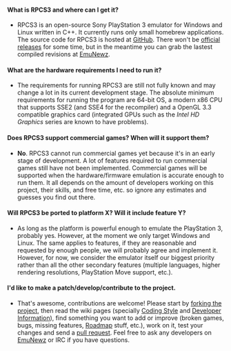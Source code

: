 #### What is RPCS3 and where can I get it?
* RPCS3 is an open-source Sony PlayStation 3 emulator for Windows and Linux written in C++. It currently runs only small homebrew applications. The source code for RPCS3 is hosted at [GitHub](https://github.com/DHrpcs3/rpcs3/). There won't be [official releases](https://github.com/DHrpcs3/rpcs3/releases) for some time, but in the meantime you can grab the lastest compiled revisions at [EmuNewz](http://www.emunewz.net/forum/forumdisplay.php?fid=199).

#### What are the hardware requirements I need to run it?
* The requirements for running RPCS3 are still not fully known and may change a lot in its current development stage. The absolute minimum requirements for running the program are 64-bit OS, a modern x86 CPU that supports SSE2 (and SSE4 for the recompiler) and a OpenGL 3.3 compatible graphics card (integrated GPUs such as the *Intel HD Graphics* series are known to have problems).

#### Does RPCS3 support commercial games? When will it support them?
* **No**. RPCS3 cannot run commercial games yet because it's in an early stage of development. A lot of features required to run commercial games still have not been implemented. Commercial games will be supported when the hardware/firmware emulation is accurate enough to run them. It all depends on the amount of developers working on this project, their skills, and free time, etc. so ignore any estimates and guesses you find out there.

#### Will RPCS3 be ported to platform X? Will it include feature Y?
* As long as the platform is powerful enough to emulate the PlayStation 3, probably yes. However, at the moment we only target Windows and Linux. The same applies to features, if they are reasonable and requested by enough people, we will probably agree and implement it. However, for now, we consider the emulator itself our biggest priority rather than all the other secondary features (multiple languages, higher rendering resolutions, PlayStation Move support, etc.).

#### I'd like to make a patch/develop/contribute to the project.
* That's awesome, contributions are welcome! Please start by [forking the project](https://github.com/DHrpcs3/rpcs3/fork), then read the wiki pages (specially [Coding Style](https://github.com/DHrpcs3/rpcs3/wiki/Coding-Style) and [Developer Information](https://github.com/DHrpcs3/rpcs3/wiki/Developer-Information)), find something you want to add or improve (broken games, bugs, missing features, [Roadmap](https://github.com/DHrpcs3/rpcs3/wiki/Roadmap) stuff, etc.), work on it, test your changes and send a [pull request](https://help.github.com/articles/using-pull-requests). Feel free to ask any developers on [EmuNewz](http://emunewz.net/forum/forumdisplay.php?fid=162) or IRC if you have questions.